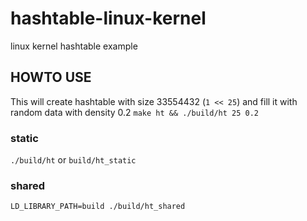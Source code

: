# hashtable-linux-kernel
linux kernel hashtable example

## HOWTO USE
This will create hashtable with size 33554432 (`1 << 25`) and
fill it with random data with density 0.2 
`make ht && ./build/ht 25 0.2`


### static
`./build/ht` or `build/ht_static`

### shared
`LD_LIBRARY_PATH=build ./build/ht_shared`